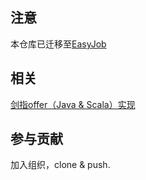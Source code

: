 ## 注意

本仓库已迁移至[EasyJob](https://github.com/it-interview/EasyJob)

## 相关

[剑指offer（Java & Scala）实现](https://github.com/Lemonjing/SwordOffer)

## 参与贡献

加入组织，clone & push.
